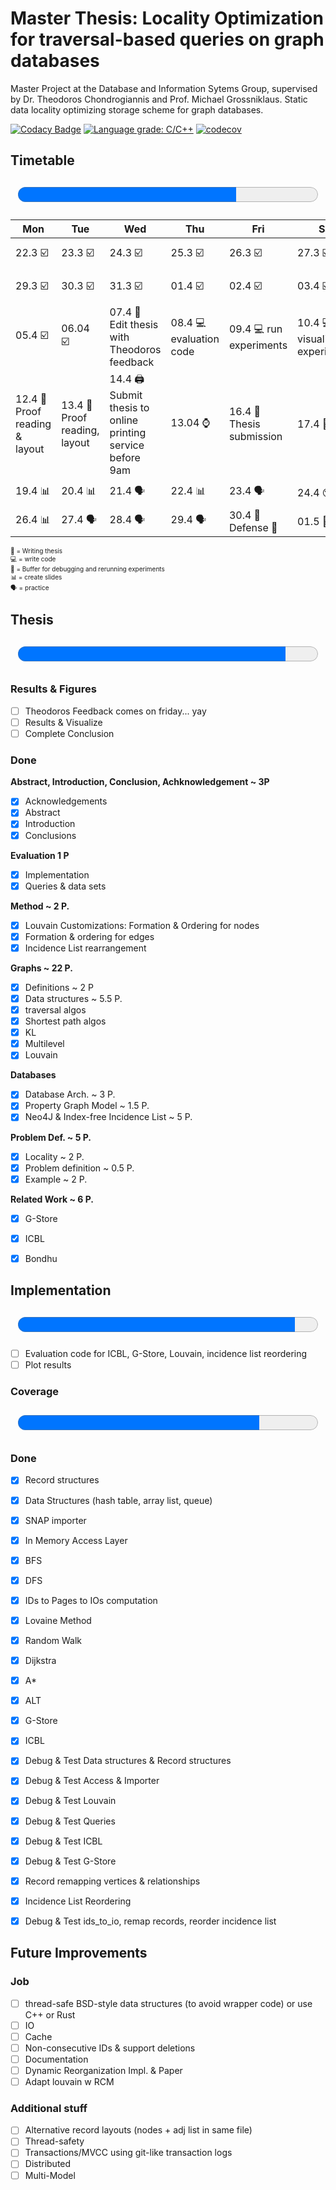 # Master Thesis:  Locality Optimization for traversal-based queries on graph databases

Master Project at the Database and Information Sytems Group, supervised by Dr. Theodoros Chondrogiannis and Prof. Michael Grossniklaus. Static data locality optimizing storage scheme for graph databases.  

[![Codacy Badge](https://api.codacy.com/project/badge/Grade/ac5cdbdaa8db4c04ad8daaa0be986e32)](https://app.codacy.com/gh/SomeUserName1/master?utm_source=github.com&utm_medium=referral&utm_content=SomeUserName1/master&utm_campaign=Badge_Grade_Settings)
[![Language grade: C/C++](https://img.shields.io/lgtm/grade/cpp/g/SomeUserName1/master.svg?logo=lgtm&logoWidth=18)](https://lgtm.com/projects/g/SomeUserName1/master/context:cpp)  [![codecov](https://codecov.io/gh/SomeUserName1/master/branch/main/graph/badge.svg?token=EHBWYZ8HYP)](https://codecov.io/gh/SomeUserName1/master)  

## Timetable 
<p style="text-align: center;"><font size="20"><progress id="time" value="16" max="22"></progress></font></p>

<font size="1">

| Mon  	| Tue  	| Wed  	| Thu  	| Fri  	| Sat  	| Sun  	|
|---	|---	|---	|---	|---	|---	|---	|
|22.3  :ballot_box_with_check: | 23.3 :ballot_box_with_check:   |  24.3 :ballot_box_with_check:	|   25.3 :ballot_box_with_check: |   26.3 :ballot_box_with_check:	|  27.3 :ballot_box_with_check: 	| 28.3  :ballot_box_with_check:	|
|  29.3 :ballot_box_with_check: | 30.3  :ballot_box_with_check: | 31.3 :ballot_box_with_check: 	| 01.4 :ballot_box_with_check: |  02.4 :ballot_box_with_check: | 03.4 :ballot_box_with_check: | 04.4 :ballot_box_with_check: | 
| 05.4 :ballot_box_with_check: 	| 06.04 :ballot_box_with_check:	|  07.4 :pencil: Edit thesis with Theodoros feedback 	| 08.4 :computer: evaluation code  	| 09.4 :computer: run experiments   | 10.4 :computer: visualize experiments 	|  11.4 :pencil: results 	|
| 12.4 :pencil: Proof reading & layout  	|  13.4 :pencil: Proof reading, layout 	| 14.4 :printer: Submit thesis to online printing service before 9am   	| 13.04 :watch:   	|   16.4 :dart: Thesis submission 	| 17.4 :beers:  	|   18.4 :beers:	|
| 19.4  :bar_chart: 	|   20.4 :bar_chart:	|   21.4 :speaking_head:	|   22.4 :bar_chart:	|   23.4 :speaking_head:	|  24.4 :sleeping:	|   25.4 :sleeping:	|
| 26.4  :bar_chart: 	|   27.4 :speaking_head: |  28.4  :speaking_head:	|   29.4 :speaking_head:	|   30.4 :dart: Defense	:checkered_flag: |  01.5 :beers:	|   02.5 :beers:	|

:pencil: = Writing thesis  
:computer: = write code  
:floppy_disk: = Buffer for debugging and rerunning experiments  
:bar_chart: = create slides  
:speaking_head: = practice  

</font>

## Thesis 

<p style="text-align: center;"><font size="20"><progress id="write" value="25" max="28">Thesis</progress></font></p>

### Results & Figures
  - [ ] Theodoros Feedback comes on friday... yay
  - [ ] Results & Visualize
  - [ ] Complete Conclusion

### Done
**Abstract, Introduction, Conclusion, Achknowledgement ~ 3P**
  - [x] Acknowledgements
  - [x] Abstract
  - [x] Introduction
  - [x] Conclusions

**Evaluation 1 P**
  - [x] Implementation 
  - [x] Queries & data sets

**Method ~ 2 P.**
  - [x] Louvain Customizations: Formation & Ordering for nodes
  - [x] Formation & ordering for edges
  - [x] Incidence List rearrangement

**Graphs ~ 22 P.**  
  - [x] Definitions ~ 2 P
  - [x] Data structures ~ 5.5 P.
  - [x] traversal algos 
  - [x] Shortest path algos
  - [x] KL 
  - [x] Multilevel 
  - [x] Louvain

**Databases**
  - [x] Database Arch. ~ 3 P.
  - [x] Property Graph Model ~ 1.5 P.
  - [x] Neo4J & Index-free Incidence List ~ 5 P.
  
**Problem Def. ~ 5 P.**  
  - [x] Locality ~ 2 P.
  - [x] Problem definition ~ 0.5 P.
  - [x] Example ~ 2 P.

**Related Work ~ 6 P.**  
  - [x] G-Store
  - [x] ICBL
  - [x] Bondhu


## Implementation
<p style="text-align: center;"><font size="20"><progress id="file" value="24" max="26">Implementation</progress></font></p>  

- [ ] Evaluation code for ICBL, G-Store, Louvain, incidence list reordering
- [ ] Plot results

### Coverage
<p style="text-align: center;"><font size="14"><progress id="file" value="3043" max="3778">Coverage</progress></font></p>  

### Done
  - [x] Record structures  
  - [x] Data Structures (hash table, array list, queue)
  - [x] SNAP importer
  - [x] In Memory Access Layer 
  - [x] BFS
  - [x] DFS
  - [x] IDs to Pages to IOs computation
  - [x] Lovaine Method
  - [x] Random Walk
  - [x] Dijkstra
  - [x] A\*
  - [x] ALT
  - [x] G-Store
  - [x] ICBL
  - [x] Debug & Test Data structures & Record structures
  - [x] Debug & Test Access & Importer
  - [x] Debug & Test Louvain
  - [x] Debug & Test Queries
  - [x] Debug & Test ICBL
  - [x] Debug & Test G-Store
  - [x] Record remapping vertices & relationships
  - [x] Incidence List Reordering
  - [x] Debug & Test ids_to_io, remap records, reorder incidence list
  

## Future Improvements
### Job 
  - [ ] thread-safe BSD-style data structures (to avoid wrapper code) or use C++ or Rust
  - [ ] IO
  - [ ] Cache
  - [ ] Non-consecutive IDs & support deletions
  - [ ] Documentation
  - [ ] Dynamic Reorganization Impl. & Paper
  - [ ] Adapt louvain w RCM

### Additional stuff
  - [ ] Alternative record layouts (nodes + adj list in same file)
  - [ ] Thread-safety
  - [ ] Transactions/MVCC using git-like transaction logs
  - [ ] Distributed
  - [ ] Multi-Model
